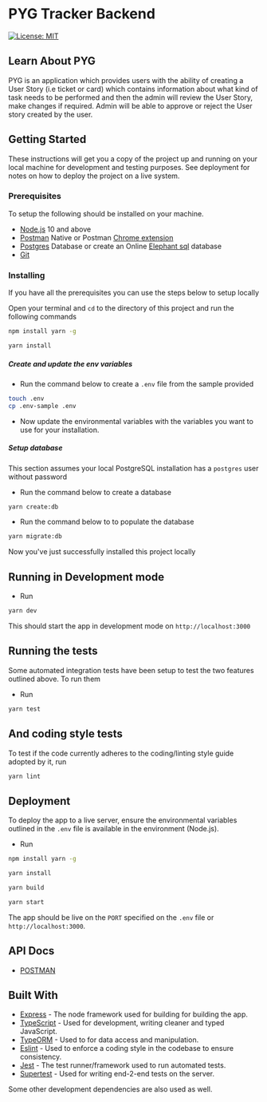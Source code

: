 # PYG Tracker Backend



[![License: MIT](https://img.shields.io/badge/License-MIT-yellow.svg)](https://opensource.org/licenses/MIT)


## Learn About PYG 

PYG is an application which provides users with the ability of creating a User Story (i.e ticket or card) which contains information about what kind of task needs to be performed and then the admin will review the User Story, make changes if required. Admin will be able to approve or reject the User story created by the user.

## Getting Started

These instructions will get you a copy of the project up and running on your local machine for development and testing purposes. See deployment for notes on how to deploy the project on a live system.

### Prerequisites

To setup the following should be installed on your machine.

- [Node.js](https://nodejs.org/en/download/current/) 10 and above
- [Postman](https://www.getpostman.com/apps) Native or Postman [Chrome extension](https://chrome.google.com/webstore/detail/postman/fhbjgbiflinjbdggehcddcbncdddomop?hl=en)
- [Postgres](https://www.postgresql.org/download/) Database or create an Online [Elephant sql](https://www.elephantsql.com/) database
- [Git](https://git-scm.com/downloads)

### Installing

If you have all the prerequisites you can use the steps below to setup locally

Open your terminal and `cd` to the directory of this project and run the following commands

```bash
npm install yarn -g
```

```bash
yarn install
```


##### Create and update the env variables
- Run the command below to create a `.env` file from the sample provided
```bash
touch .env
cp .env-sample .env
```
- Now update the environmental variables with the variables you want to use for your installation.

##### Setup database
This section assumes your local PostgreSQL installation has a `postgres` user without password
- Run the command below to create a database
```sh
yarn create:db
```

- Run the command below to to populate the database
```sh
yarn migrate:db
```

Now you've just successfully installed this project locally

## Running in Development mode

- Run

```bash
yarn dev
```
This should start the app in development mode on `http://localhost:3000`

## Running the tests

Some automated integration tests have been setup to test the two features outlined above. To run them

- Run

```bash
yarn test
```

## And coding style tests

To test if the code currently adheres to the coding/linting style guide adopted by it, run

```bash
yarn lint
```

## Deployment

To deploy the app to a live server, ensure the environmental variables outlined in the `.env` file is available in the environment (Node.js).

- Run

```bash
npm install yarn -g
```

```bash
yarn install
```

```bash
yarn build
```

```bash
yarn start
```

The app should be live on the `PORT` specified on the `.env` file or `http://localhost:3000`.

## API Docs
* [POSTMAN](https://documenter.getpostman.com/view/3397523/SzS8tRET?version=latest)

## Built With

* [Express](https://expressjs.com/) - The node framework used for building for building the app.
* [TypeScript](https://www.typescriptlang.org/) - Used for development, writing cleaner and typed JavaScript.
* [TypeORM](https://typeorm.io/#/) - Used to for data access and manipulation.
* [Eslint](https://eslint.org/) - Used to enforce a coding style in the codebase to ensure consistency.
* [Jest](https://jestjs.io/) - The test runner/framework used to run automated tests.
* [Supertest](https://github.com/visionmedia/supertest) - Used for writing end-2-end tests on the server.

Some other development dependencies are also used as well.
